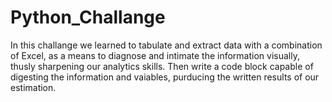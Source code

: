 # Python_Challange

In this challange we learned to tabulate and extract data with a combination of Excel, as a means to diagnose and intimate the information visually, thusly sharpening our analytics skills. Then write a code block capable of digesting the information and vaiables, purducing the written results of our estimation. 
